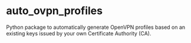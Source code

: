 # auto_ovpn_profiles
Python package to automatically generate OpenVPN profiles based on an existing keys issued by your own Certificate Authority (CA).

